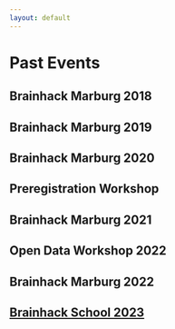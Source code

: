 ```yaml
---
layout: default
---
```

# Past Events

## Brainhack Marburg 2018

## Brainhack Marburg 2019

## Brainhack Marburg 2020

## Preregistration Workshop

## Brainhack Marburg 2021

## Open Data Workshop 2022

## Brainhack Marburg 2022

## <a class="twitter-timeline" href="https://brainhack-marburg.github.io/" data-tweet-limit="1" data-height="300">Brainhack School 2023</a>

